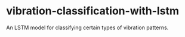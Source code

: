 # vibration-classification-with-lstm
An LSTM model for classifying certain types of vibration patterns.
